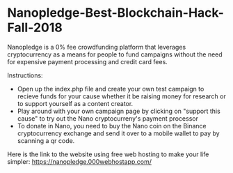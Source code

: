 # Nanopledge-Best-Blockchain-Hack-Fall-2018
Nanopledge is a 0% fee crowdfunding platform that leverages cryptocurrency as a means for people to fund campaigns without the need for expensive payment processing and credit card fees. 

Instructions: 
- Open up the index.php file and create your own test campaign to recieve funds for your cause whether it be raising money for research or to support yourself as a content creator. 
- Play around with your own campaign page by clicking on "support this cause" to try out the Nano cryptocurreny's payment processor
- To donate in Nano, you need to buy the Nano coin on the Binance cryptocurrency exchange and send it over to a mobile wallet to pay by scanning a qr code.

Here is the link to the website using free web hosting to make your life simpler: 
https://nanopledge.000webhostapp.com/

